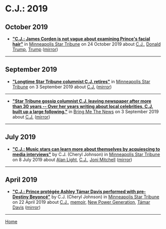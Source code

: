 # C.J.: 2019

## October 2019

 - [**"C.J.: James Corden is not vague about examining Prince's facial hair"**](http://www.startribune.com/c-j-james-corden-is-not-vague-about-examining-prince-s-facial-hair/370042781/) in [Minneapolis Star Tribune](http://www.startribune.com/) on 24 October 2019 about [C.J.](../../topics/c-j/index.md), [Donald Trump](../../topics/donald-trump/index.md), [Trump](../../topics/trump/index.md) ([mirror](https://web.archive.org/web/*/http://www.startribune.com/c-j-james-corden-is-not-vague-about-examining-prince-s-facial-hair/370042781/))

----

## September 2019

 - [**"Longtime Star Tribune columnist C.J. retires"**](http://www.startribune.com/c-j-longtime-star-tribune-columnist-retires/559204792/) in [Minneapolis Star Tribune](http://www.startribune.com/) on 3 September 2019 about [C.J.](../../topics/c-j/index.md) ([mirror](https://web.archive.org/web/*/http://www.startribune.com/c-j-longtime-star-tribune-columnist-retires/559204792/))

----

 - [**"Star Tribune gossip columnist C.J. leaving newspaper after more than 30 years -- Over her years writing about local celebrities, C.J. built up a large following."**](https://bringmethenews.com/minnesota-lifestyle/star-tribune-gossip-columnist-c-j-leaving-newspaper-after-almost-30-years) in [Bring Me The News](https://bringmethenews.com/) on 3 September 2019 about [C.J.](../../topics/c-j/index.md) ([mirror](https://web.archive.org/web/*/https://bringmethenews.com/minnesota-lifestyle/star-tribune-gossip-columnist-c-j-leaving-newspaper-after-almost-30-years))

----

## July 2019

 - [**"C.J.: Music stars can learn more about themselves by acquiescing to media interviews"**](http://www.startribune.com/c-j-music-stars-can-learn-more-about-themselves-by-acquiescing-to-media-interviews/512421852/) by C.J. (Cheryl Johnson) in [Minneapolis Star Tribune](http://www.startribune.com/) on 8 July 2019 about [Alan Light](../../topics/alan-light/index.md), [C.J.](../../topics/c-j/index.md), [Joni Mitchell](../../topics/joni-mitchell/index.md) ([mirror](https://web.archive.org/web/*/http://www.startribune.com/c-j-music-stars-can-learn-more-about-themselves-by-acquiescing-to-media-interviews/512421852/))

----

## April 2019

 - [**"C.J.: Prince protégée Ashley Támar Davis performed with pre-Destiny Beyoncé"**](http://www.startribune.com/c-j-the-fame-of-destiny-s-child-almost-broke-singer-ashley-tamar-davis/508902862/) by C.J. (Cheryl Johnson) in [Minneapolis Star Tribune](http://www.startribune.com/) on 22 April 2019 about [C.J.](../../topics/c-j/index.md), [memoir](../../topics/memoir/index.md), [New Power Generation](../../topics/new-power-generation/index.md), [Támar Davis](../../topics/t-mar-davis/index.md) ([mirror](https://web.archive.org/web/*/http://www.startribune.com/c-j-the-fame-of-destiny-s-child-almost-broke-singer-ashley-tamar-davis/508902862/))

----

[Home](../)
